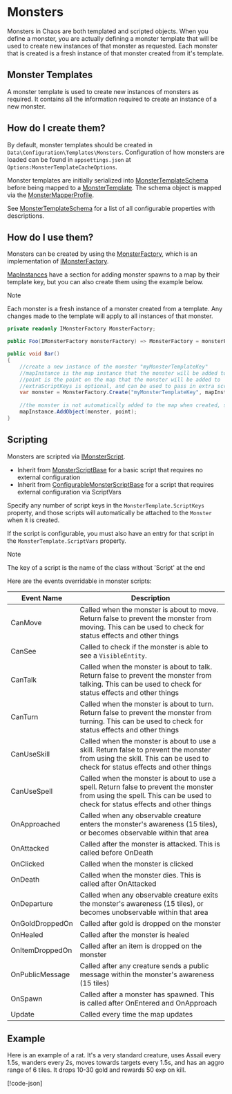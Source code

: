 # Monsters

Monsters in Chaos are both templated and scripted objects. When you define a monster, you are actually defining a
monster template that will be used to create new instances of that monster as requested. Each monster that is created is
a fresh instance of that monster created from it's template.

## Monster Templates

A monster template is used to create new instances of monsters as required. It contains all the information required to
create an instance of a new monster.

## How do I create them?

By default, monster templates should be created in `Data\Configuration\Templates\Monsters`. Configuration of how
monsters are loaded can be found in `appsettings.json` at `Options:MonsterTemplateCacheOptions`.

Monster templates are initially serialized
into [MonsterTemplateSchema](<xref:Chaos.Schemas.Templates.MonsterTemplateSchema>) before being mapped to
a [MonsterTemplate](<xref:Chaos.Models.Templates.MonsterTemplate>). The schema object is mapped via
the [MonsterMapperProfile](<xref:Chaos.Services.MapperProfiles.MonsterMapperProfile>).

See [MonsterTemplateSchema](<xref:Chaos.Schemas.Templates.MonsterTemplateSchema>) for a list of all configurable
properties with descriptions.

## How do I use them?

Monsters can be created by using the [MonsterFactory](<xref:Chaos.Services.Factories.MonsterFactory>), which is an
implementation of [IMonsterFactory](<xref:Chaos.Services.Factories.Abstractions.IMonsterFactory>).

[MapInstances](Maps.md) have a section for adding monster spawns to a map by their template key, but you can also create
them using the example below.

> [!NOTE]
> Each monster is a fresh instance of a monster created from a template. Any changes made to the template will apply
> to all instances of that monster.

```cs
private readonly IMonsterFactory MonsterFactory;

public Foo(IMonsterFactory monsterFactory) => MonsterFactory = monsterFactory;

public void Bar()
{
    //create a new instance of the monster "myMonsterTemplateKey"
    //mapInstance is the map instance that the monster will be added to
    //point is the point on the map that the monster will be added to
    //extraScriptKeys is optional, and can be used to pass in extra script keys that are not part of the templated monster
    var monster = MonsterFactory.Create("myMonsterTemplateKey", mapInstance, point, extraScriptKeys);
    
    //the monster is not automatically added to the map when created, so you must do so yourself
    mapInstance.AddObject(monster, point);
}
```

## Scripting

Monsters are scripted via [IMonsterScript](<xref:Chaos.Scripting.MonsterScripts.Abstractions.IMonsterScript>).

- Inherit from [MonsterScriptBase](<xref:Chaos.Scripting.MonsterScripts.Abstractions.MonsterScriptBase>) for a basic
  script that requires no external configuration
- Inherit
  from [ConfigurableMonsterScriptBase](<xref:Chaos.Scripting.MonsterScripts.Abstractions.ConfigurableMonsterScriptBase>)
  for a script that requires external configuration via ScriptVars

Specify any number of script keys in the `MonsterTemplate.ScriptKeys` property, and those scripts will automatically be
attached to the `Monster` when it is created.

If the script is configurable, you must also have an entry for that script in the `MonsterTemplate.ScriptVars` property.

> [!NOTE]
> The key of a script is the name of the class without 'Script' at the end

Here are the events overridable in monster scripts:

| Event Name      | Description                                                                                                                                                              |
|-----------------|--------------------------------------------------------------------------------------------------------------------------------------------------------------------------|
| CanMove         | Called when the monster is about to move. Return false to prevent the monster from moving. This can be used to check for status effects and other things                 |
| CanSee          | Called to check if the monster is able to see a `VisibleEntity`.                                                                                                         |
| CanTalk         | Called when the monster is about to talk. Return false to prevent the monster from talking. This can be used to check for status effects and other things                |
| CanTurn         | Called when the monster is about to turn. Return false to prevent the monster from turning. This can be used to check for status effects and other things                |
| CanUseSkill     | Called when the monster is about to use a skill. Return false to prevent the monster from using the skill. This can be used to check for status effects and other things |
| CanUseSpell     | Called when the monster is about to use a spell. Return false to prevent the monster from using the spell. This can be used to check for status effects and other things |
| OnApproached    | Called when any observable creature enters the monster's awareness (15 tiles), or becomes observable within that area                                                    |
| OnAttacked      | Called after the monster is attacked. This is called before OnDeath                                                                                                      |
| OnClicked       | Called when the monster is clicked                                                                                                                                       |
| OnDeath         | Called when the monster dies. This is called after OnAttacked                                                                                                            |
| OnDeparture     | Called when any observable creature exits the monster's awareness (15 tiles), or becomes unobservable within that area                                                   |
| OnGoldDroppedOn | Called after gold is dropped on the monster                                                                                                                              |
| OnHealed        | Called after the monster is healed                                                                                                                                       |
| OnItemDroppedOn | Called after an item is dropped on the monster                                                                                                                           |
| OnPublicMessage | Called after any creature sends a public message within the monster's awareness (15 tiles)                                                                               |
| OnSpawn         | Called after a monster has spawned. This is called after OnEntered and OnApproach                                                                                        |
| Update          | Called every time the map updates                                                                                                                                        |

## Example

Here is an example of a rat. It's a very standard creature, uses Assail every 1.5s, wanders every 2s, moves towards
targets every 1.5s, and has an aggro range of 6 tiles. It drops 10-30 gold and rewards 50 exp on kill.

[!code-json[](../../Data/Configuration/Templates/Monsters/common_rat.json)]